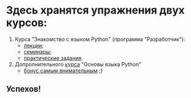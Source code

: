 # Здесь хранятся упражнения двух курсов:

1. Курса "Знакомство с языком Python" (программа "Разработчик"):
   - [лекции](https://github.com/ILYA-NASA/Hello_Python/tree/main/examples_from_lecture);
   - [семинары](https://github.com/ILYA-NASA/Hello_Python/tree/main/tasks_of_the_seminars);
   - [практические задания](https://github.com/ILYA-NASA/Hello_Python/tree/main/homework_tasks).
2. Допролнительного [курса](https://github.com/ILYA-NASA/Hello_Python/tree/main/tasks_by_supplem_course) "Основы языка Python" 
   - [бонус самым внимательным](https://github.com/ILYA-NASA/Hello_Python/files/9961426/Python.GB.txt) ;)

## Успехов! 
